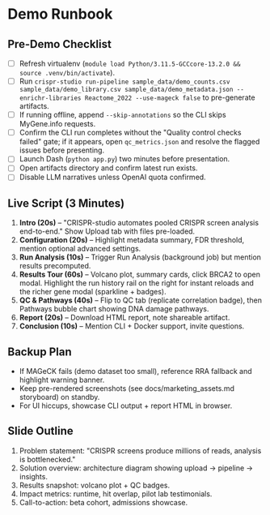 # Demo Runbook

## Pre-Demo Checklist
- [ ] Refresh virtualenv (`module load Python/3.11.5-GCCcore-13.2.0 && source .venv/bin/activate`).
- [ ] Run `crispr-studio run-pipeline sample_data/demo_counts.csv sample_data/demo_library.csv sample_data/demo_metadata.json --enrichr-libraries Reactome_2022 --use-mageck false` to pre-generate artifacts.
- [ ] If running offline, append `--skip-annotations` so the CLI skips MyGene.info requests.
- [ ] Confirm the CLI run completes without the "Quality control checks failed" gate; if it appears, open `qc_metrics.json` and resolve the flagged issues before presenting.
- [ ] Launch Dash (`python app.py`) two minutes before presentation.
- [ ] Open artifacts directory and confirm latest run exists.
- [ ] Disable LLM narratives unless OpenAI quota confirmed.

## Live Script (3 Minutes)
1. **Intro (20s)** – "CRISPR-studio automates pooled CRISPR screen analysis end-to-end." Show Upload tab with files pre-loaded.
2. **Configuration (20s)** – Highlight metadata summary, FDR threshold, mention optional advanced settings.
3. **Run Analysis (10s)** – Trigger Run Analysis (background job) but mention results precomputed.
4. **Results Tour (60s)** – Volcano plot, summary cards, click BRCA2 to open modal. Highlight the run history rail on the right for instant reloads and the richer gene modal (sparkline + badges).
5. **QC & Pathways (40s)** – Flip to QC tab (replicate correlation badge), then Pathways bubble chart showing DNA damage pathways.
6. **Report (20s)** – Download HTML report, note shareable artifact.
7. **Conclusion (10s)** – Mention CLI + Docker support, invite questions.

## Backup Plan
- If MAGeCK fails (demo dataset too small), reference RRA fallback and highlight warning banner.
- Keep pre-rendered screenshots (see docs/marketing_assets.md storyboard) on standby.
- For UI hiccups, showcase CLI output + report HTML in browser.

## Slide Outline
1. Problem statement: "CRISPR screens produce millions of reads, analysis is bottlenecked."
2. Solution overview: architecture diagram showing upload → pipeline → insights.
3. Results snapshot: volcano plot + QC badges.
4. Impact metrics: runtime, hit overlap, pilot lab testimonials.
5. Call-to-action: beta cohort, admissions showcase.
